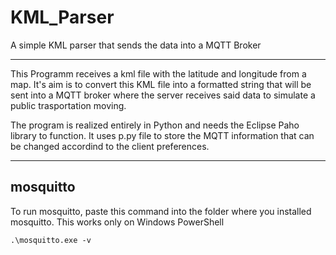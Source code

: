 # KML_Parser
 A simple KML parser that sends the data into a MQTT Broker

---

This Programm receives a kml file with the latitude and longitude from a map. It's aim is to convert this KML file into a formatted string that will be sent into a MQTT broker where the server receives said data to simulate a public trasportation moving.

The program is realized entirely in Python and needs the Eclipse Paho library to function. It uses p.py file to store the MQTT information that can be changed accordind to the client preferences.

---

## mosquitto
To run mosquitto, paste this command into the folder where you installed mosquitto. This works only on Windows PowerShell

```
.\mosquitto.exe -v
```
